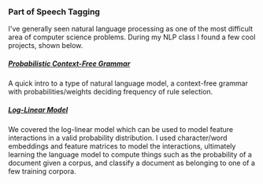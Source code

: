 ### Part of Speech Tagging

I've generally seen natural language processing as one of the most difficult area of computer science problems. During my NLP class I found a few cool projects, shown below.

##### [Probabilistic Context-Free Grammar](./pcfg)

A quick intro to a type of natural language model, a context-free grammar with probabilities/weights deciding frequency of rule selection.

##### [Log-Linear Model](./log-lin-model)

We covered the log-linear model which can be used to model feature interactions in a valid probability distribution. I used character/word embeddings and feature matrices to model the interactions, ultimately learning the language model to compute things such as the probability of a document given a corpus, and classify a document as belonging to one of a few training corpora.
